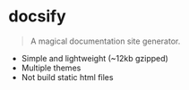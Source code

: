# docsify

> A magical documentation site generator.

* Simple and lightweight (~12kb gzipped)
* Multiple themes
* Not build static html files